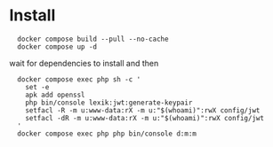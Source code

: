 # Install 

```
  docker compose build --pull --no-cache
  docker compose up -d
```

wait for dependencies to install and then 

```
  docker compose exec php sh -c '
    set -e
    apk add openssl
    php bin/console lexik:jwt:generate-keypair
    setfacl -R -m u:www-data:rX -m u:"$(whoami)":rwX config/jwt
    setfacl -dR -m u:www-data:rX -m u:"$(whoami)":rwX config/jwt
  '
  docker compose exec php php bin/console d:m:m
```
